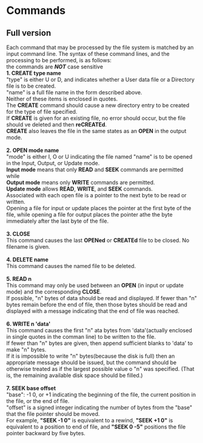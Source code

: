 # Commands

## Full version
Each command that may be processed by the file system is matched by an input command line. The syntax of these command lines, and the processing to be performed, is as follows:
<br>the commands are _**NOT**_ case sensitive<br>
**1. CREATE type name**<br>
"type" is either U or D, and indicates whether a User data file or a Directory file is to be created.<br>
"name" is a full file name in the form described above. <br>Neither of these items is enclosed in quotes.<br>
The **CREATE** command should cause a new directory entry to be created for the type of file specified. <br>
If **CREATE** is given for an existing file, no error should occur, but the file should ve deleted and then **reCREATEd**.<br>
**CREATE** also leaves the file in the same states as an **OPEN** in the output mode.<br><br>
**2. OPEN mode name**<br>
"mode" is either I, O or U indicating the file named "name" is to be opened in the Input, Output, or Update mode.<br>
**Input mode** means that only **READ** and **SEEK** commands are permitted while<br>
**Output mode** means only **WRITE** commands are permitted.<br>
**Update mode** allows **READ**, **WRITE**, and **SEEK** commands.<br>
Associated with each open file is a pointer to the next byte to be read or written.<br>
Opening a file for input or update places the pointer at the first byte of the file, while opening a file for output places the pointer athe the byte immediately after the last byte of the file.<br><br>
**3. CLOSE**<br>
This command causes the last **OPENed** or **CREATEd** file to be closed. No filename is given.<br><br>
**4. DELETE name**<br>
This command causes the named file to be deleted.<br><br>
**5. READ n**<br>
This command may only be used between an **OPEN** (in input or update mode) and the corresponding **CLOSE**.<br>
If possible, "n" bytes of data should be read and displayed. If fewer than "n" bytes remain before the end of file, then those bytes should be read and displayed with a message indicating that the end of file was reached.<br><br>
**6. WRITE n 'data'**<br>
This command causes the first "n" ata bytes from 'data'(actually enclosed in single quotes in the comman line) to be written to the file. <br>
If fewer than "n" bytes are given, then append sufficient blanks to 'data' to make "n" bytes.<br>
If it is impossible to write "n" bytes(because the disk is full) then an appropriate message should be issued, but the command should be otherwise treated as if the largest possible value o "n" was specified. (That is, the remaining available disk space should be filled.)<br><br>
**7. SEEK base offset**<br>
"base":
-1 0, or +1 indicating the beginning of the file, the current position in the file, or the end of file. <br>
"offset" is a signed integer indicating the number of bytes from the "base" that the file pointer should be moved.<br>
For example, **"SEEK -1 0"** is equivalent to a rewind, **"SEEK +1 0"** is equivalent to a position to end of file, and **"SEEK 0 -5"** positions the file pointer backward by five bytes.